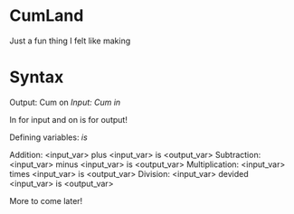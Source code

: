 # CumLand
Just a fun thing I felt like making

# Syntax

Output:
Cum on <var>
Input:
Cum in <var>

In for input and on is for output!

Defining variables:
<var> is <value>

Addition:
<input_var> plus <input_var> is <output_var>
Subtraction:
<input_var> minus <input_var> is <output_var>
Multiplication:
<input_var> times <input_var> is <output_var>
Division:
<input_var> devided <input_var> is <output_var>

More to come later!
